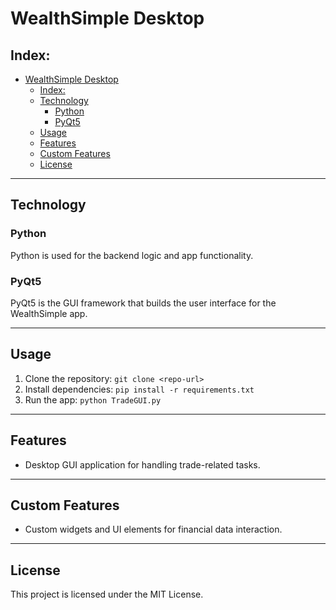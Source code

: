 # WealthSimple Desktop

## Index:
- [WealthSimple Desktop](#wealthsimple-desktop)
  - [Index:](#index)
  - [Technology](#technology)
    - [Python](#python)
    - [PyQt5](#pyqt5)
  - [Usage](#usage)
  - [Features](#features)
  - [Custom Features](#custom-features)
  - [License](#license)

---

## Technology

### Python
Python is used for the backend logic and app functionality.

### PyQt5
PyQt5 is the GUI framework that builds the user interface for the WealthSimple app.

---

## Usage

1. Clone the repository: `git clone <repo-url>`
2. Install dependencies: `pip install -r requirements.txt`
3. Run the app: `python TradeGUI.py`

---

## Features

- Desktop GUI application for handling trade-related tasks.

---

## Custom Features

- Custom widgets and UI elements for financial data interaction.

---

## License
This project is licensed under the MIT License.